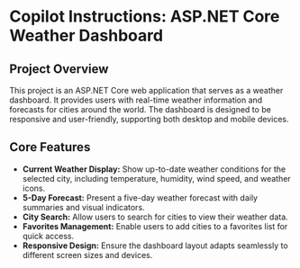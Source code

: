 # Copilot Instructions: ASP.NET Core Weather Dashboard

## Project Overview
This project is an ASP.NET Core web application that serves as a weather dashboard. It provides users with real-time weather information and forecasts for cities around the world. The dashboard is designed to be responsive and user-friendly, supporting both desktop and mobile devices.

## Core Features
- **Current Weather Display:** Show up-to-date weather conditions for the selected city, including temperature, humidity, wind speed, and weather icons.
- **5-Day Forecast:** Present a five-day weather forecast with daily summaries and visual indicators.
- **City Search:** Allow users to search for cities to view their weather data.
- **Favorites Management:** Enable users to add cities to a favorites list for quick access.
- **Responsive Design:** Ensure the dashboard layout adapts seamlessly to different screen sizes and devices.

